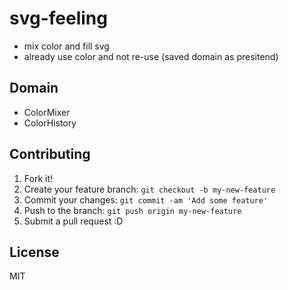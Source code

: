 # svg-feeling

- mix color and fill svg
- already use color and not re-use (saved domain as presitend)

## Domain

- ColorMixer
- ColorHistory

## Contributing

1. Fork it!
2. Create your feature branch: `git checkout -b my-new-feature`
3. Commit your changes: `git commit -am 'Add some feature'`
4. Push to the branch: `git push origin my-new-feature`
5. Submit a pull request :D

## License

MIT
